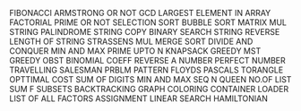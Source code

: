 FIBONACCI
ARMSTRONG OR NOT
GCD
LARGEST ELEMENT IN ARRAY
FACTORIAL
PRIME OR NOT
SELECTION SORT
BUBBLE SORT
MATRIX MUL
STRING PALINDROME
STRING COPY
BINARY SEARCH
STRING REVERSE
LENGTH OF STRING
STRASSENS MUL
MERGE SORT
DIVIDE AND CONQUER MIN AND MAX
PRIME UPTO N
KNAPSACK GREEDY
MST GREEDY
OBST
BINOMIAL COEFF
REVERSE A NUMBER
PERFECT NUMBER
TRAVELLING SALESMAN PRBLM
PATTERN
FLOYDS
PASCALS TORANGLE
OPTTIMAL COST
SUM OF DIGITS
MIN AND MAX SEQ
N QUEEN
NO.OF LIST
SUM F SUBSETS BACKTRACKING
GRAPH COLORING
CONTAINER LOADER
LIST OF ALL FACTORS
ASSIGNMENT
LINEAR SEARCH
HAMILTONIAN


